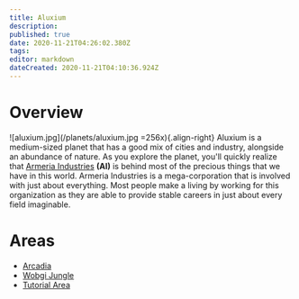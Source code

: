 ```yaml
---
title: Aluxium
description: 
published: true
date: 2020-11-21T04:26:02.380Z
tags: 
editor: markdown
dateCreated: 2020-11-21T04:10:36.924Z
---
```


# Overview
![aluxium.jpg](/planets/aluxium.jpg =256x){.align-right}
Aluxium is a medium-sized planet that has a good mix of cities and industry, alongside an abundance of nature. As you explore the planet, you'll quickly realize that [Armeria Industries](/world/corporations/armeria-industries) **(AI)** is behind most of the precious things that we have in this world. Armeria Industries is a mega-corporation that is involved with just about everything. Most people make a living by working for this organization as they are able to provide stable careers in just about every field imaginable.
# Areas
- [Arcadia](/world/planets/aluxium/arcadia)
- [Wobgi Jungle](/world/planets/aluxium/wobgi-jungle)
- [Tutorial Area](/world/planets/aluxium/tutorial-area)